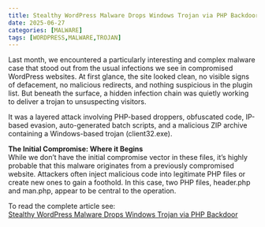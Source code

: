```yaml
---
title: Stealthy WordPress Malware Drops Windows Trojan via PHP Backdoor
date: 2025-06-27
categories: [MALWARE]
tags: [WORDPRESS,MALWARE,TROJAN]
---
```


Last month, we encountered a particularly interesting and complex malware case that stood out from the usual infections we see in compromised WordPress websites. At first glance, the site looked clean, no visible signs of defacement, no malicious redirects, and nothing suspicious in the plugin list. But beneath the surface, a hidden infection chain was quietly working to deliver a trojan to unsuspecting visitors.

It was a layered attack involving PHP-based droppers, obfuscated code, IP-based evasion, auto-generated batch scripts, and a malicious ZIP archive containing a Windows-based trojan (client32.exe).

**The Initial Compromise: Where it Begins**  
While we don’t have the initial compromise vector in these files, it’s highly probable that this malware originates from a previously compromised website. Attackers often inject malicious code into legitimate PHP files or create new ones to gain a foothold. In this case, two PHP files, header.php and man.php, appear to be central to the operation.  

To read the complete article see:  
[Stealthy WordPress Malware Drops Windows Trojan via PHP Backdoor](https://blog.sucuri.net/2025/06/stealthy-wordpress-malware-drops-windows-trojan-via-php-backdoor.html)  
